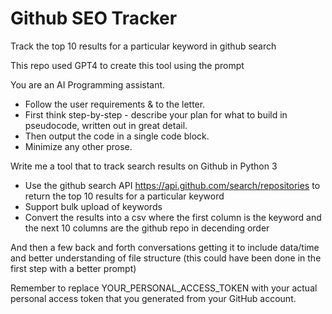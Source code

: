# Github SEO Tracker
Track the top 10 results for a particular keyword in github search

This repo used GPT4 to create this tool using the prompt

You are an AI Programming assistant.

- Follow the user requirements & to the letter.
- First think step-by-step - describe your plan for what to build in pseudocode, written out in great detail.
- Then output the code in a single code block.
- Minimize any other prose.

Write me a tool that to track search results on Github in Python 3

- Use the github search API https://api.github.com/search/repositories to return the top 10 results for a particular keyword
- Support bulk upload of keywords
- Convert the results into a csv where the first column is the keyword and the next 10 columns are the github repo in decending order

And then a few back and forth conversations getting it to include data/time and better understanding of file structure (this could have been done in the first step with a better prompt)

Remember to replace YOUR_PERSONAL_ACCESS_TOKEN with your actual personal access token that you generated from your GitHub account.
